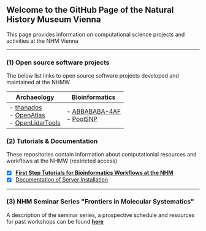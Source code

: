 ## Welcome to the GitHub Page of the Natural History Museum Vienna

This page provides information on computational science projects and activities at the NHM Vienna

* * *

### (1) Open source software projects

The below list links to open source software projects developed and maintained at the NHMW

| Archaeology                                                                                                                                                                           | Bioinformatics                                                                                                            |
| ------------------------------------------------------------------------------------------------------------------------------------------------------------------------------------- | ------------------------------------------------------------------------------------------------------------------------- |
| -   [thanados](https://github.com/nhmvienna/thanados)<br>-   [OpenAtlas](https://github.com/nhmvienna/OpenAtlas)<br>-   [OpenLidarTools](https://github.com/nhmvienna/OpenLidarTools) | -   [ABBABABA-4AF](https://github.com/nhmvienna/ABBABABA-4AF)<br>     -   [PoolSNP](https://github.com/nhmvienna/PoolSNP) |

### (2) Tutorials & Documentation

These repositories contain information about computationial resources and workflows at the NHMW (restricted access)

-   [x] **[First Step Tutorials for Bioinformatics Workflows at the NHM](https://github.com/nhmvienna/FirstSteps)**
-   [x] [Documentation of Server Installation](https://github.com/nhmvienna/PhyloserverInstallationDocs)

* * *

### (3) NHM Seminar Series "**Frontiers in Molecular Systematics**"

 A description of the seminar series, a prospective schedule and resources for past workshops can be found **[here](SeminarSeries.md)**
